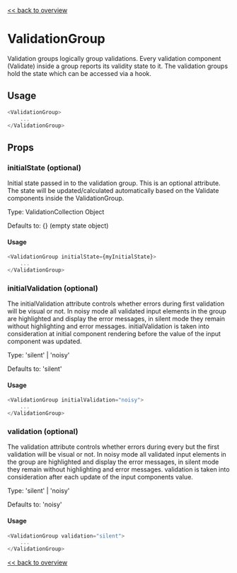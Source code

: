 [<< back to overview](../README.md)

# ValidationGroup

Validation groups logically group validations. Every validation component (Validate) inside a group reports its validity state to it. The validation groups hold the state which can be accessed via a hook.

## Usage

```javascript
<ValidationGroup>
    ...
</ValidationGroup>
```

## Props

### initialState (optional)

Initial state passed in to the validation group. This is an optional attribute. The state will be updated/calculated automatically based on the Validate components inside the ValidationGroup.

Type: ValidationCollection Object

Defaults to: {} (empty state object)

#### Usage

```javascript
<ValidationGroup initialState={myInitialState}>
    ...
</ValidationGroup>
```

### initialValidation (optional)

The initialValidation attribute controls whether errors during first validation will be visual or not. In noisy mode all validated input elements in the group are highlighted and display the error messages, in silent mode they remain without highlighting and error messages. initialValidation is taken into consideration at initial component rendering before the value of the input component was updated.

Type: 'silent' | 'noisy'

Defaults to: 'silent'

#### Usage

```javascript
<ValidationGroup initialValidation="noisy">
    ...
</ValidationGroup>
```

### validation (optional)

The validation attribute controls whether errors during every but the first validation will be visual or not. In noisy mode all validated input elements in the group are highlighted and display the error messages, in silent mode they remain without highlighting and error messages. validation is taken into consideration after each update of the input components value.

Type: 'silent' | 'noisy'

Defaults to: 'noisy'

#### Usage

```javascript
<ValidationGroup validation="silent">
    ...
</ValidationGroup>
```

[<< back to overview](../README.md)
